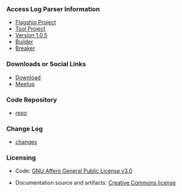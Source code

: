 ### Access Log Parser Information
* [Flagship Project](#)
* [Tool Project](#)
* [Version 1.0.5](#)
* [Builder](#)
* [Breaker](#)

### Downloads or Social Links
* [Download](#)
* [Meetup](#)

### Code Repository
* [repo](https://github.com/OWASP/www-project-access-log-parser)

### Change Log
* [changes](https://github.com/OWASP/www-project-access-log-parser/commits/master/)


### Licensing

* Code: [GNU Affero General Public License v3.0](https://github.com/OWASP/www-project-access-log-parser/blob/master/LICENSE)

* Documentation source and artifacts: [Creative Commons license](https://creativecommons.org/)
